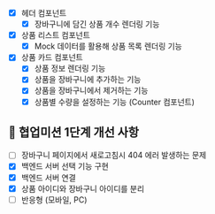 - [x] 헤더 컴포넌트
  - [x] 장바구니에 담긴 상품 개수 렌더링 기능
- [x] 상품 리스트 컴포넌트
  - [x] Mock 데이터를 활용해 상품 목록 렌더링 기능
- [x] 상품 카드 컴포넌트
  - [x] 상품 정보 렌더링 기능
  - [x] 상품을 장바구니에 추가하는 기능
  - [x] 상품을 장바구니에서 제거하는 기능
  - [x] 상품별 수량을 설정하는 기능 (Counter 컴포넌트)

## 👊 협업미션 1단계 개선 사항

- [ ] 장바구니 페이지에서 새로고침시 404 에러 발생하는 문제
- [x] 백엔드 서버 선택 기능 구현
- [x] 백엔드 서버 연결
- [x] 상품 아이디와 장바구니 아이디를 분리
- [ ] 반응형 (모바일, PC)
